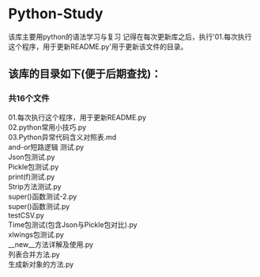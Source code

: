 # Python-Study
该库主要用python的语法学习与复习
记得在每次更新库之后，执行'01.每次执行这个程序，用于更新README.py'用于更新该文件的目录。

## 该库的目录如下(便于后期查找)：

### 共16个文件
01.每次执行这个程序，用于更新README.py   
02.python常用小技巧.py   
03.Python异常代码含义对照表.md   
and-or短路逻辑 测试.py   
Json包测试.py   
Pickle包测试.py   
print(f)测试.py   
Strip方法测试.py   
super()函数测试-2.py   
super()函数测试.py   
testCSV.py   
Time包测试(包含Json与Pickle包对比).py   
xlwings包测试.py   
__new__方法详解及使用.py   
列表合并方法.py   
生成新对象的方法.py   
